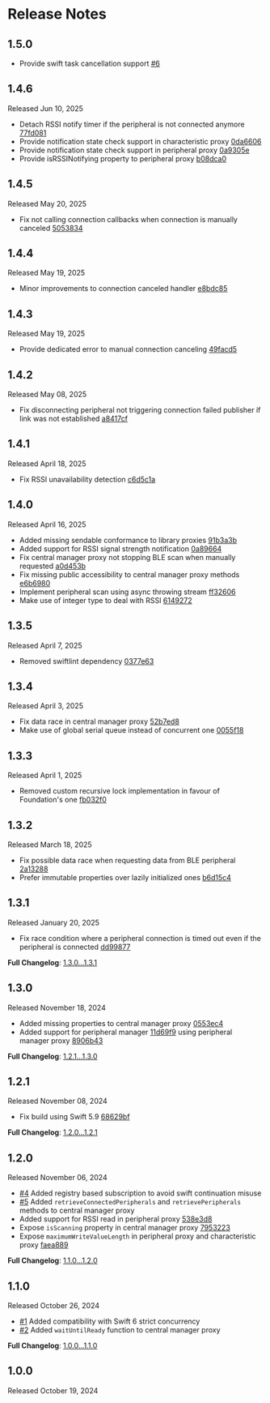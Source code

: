 Release Notes
=============

## 1.5.0

- Provide swift task cancellation support [#6](https://github.com/danielepantaleone/BlueConnect/pull/6)

## 1.4.6

Released Jun 10, 2025

- Detach RSSI notify timer if the peripheral is not connected anymore [77fd081](https://github.com/danielepantaleone/BlueConnect/commit/77fd08198f2d07b5a56bd9301e4159757343debb)
- Provide notification state check support in characteristic proxy [0da6606](https://github.com/danielepantaleone/BlueConnect/commit/0da6606502f44257f175f221d2eb3c3bb21bfb69)
- Provide notification state check support in peripheral proxy [0a9305e](https://github.com/danielepantaleone/BlueConnect/commit/0a9305e02782d7e5a2cb5e490b4f33a232c45518)
- Provide isRSSINotifying property to peripheral proxy [b08dca0](https://github.com/danielepantaleone/BlueConnect/commit/b08dca04ebb20c98a909901aba4b2db03b382329)

## 1.4.5

Released May 20, 2025

- Fix not calling connection callbacks when connection is manually canceled [5053834](https://github.com/danielepantaleone/BlueConnect/commit/5053834901dbcf43cc266387b417a5e9aaed1640)

## 1.4.4

Released May 19, 2025

- Minor improvements to connection canceled handler [e8bdc85](https://github.com/danielepantaleone/BlueConnect/commit/e8bdc85c21b5b8d2f987b50af5f415c27a200d4c)

## 1.4.3

Released May 19, 2025

- Provide dedicated error to manual connection canceling [49facd5](https://github.com/danielepantaleone/BlueConnect/commit/49facd5421910e06f8dd4c092edff6f978988fe3)

## 1.4.2

Released May 08, 2025

- Fix disconnecting peripheral not triggering connection failed publisher if link was not established [a8417cf](https://github.com/danielepantaleone/BlueConnect/commit/a8417cf94edfcca5669bb83edaf670270a1663d7)

## 1.4.1

Released April 18, 2025

- Fix RSSI unavailability detection [c6d5c1a](https://github.com/danielepantaleone/BlueConnect/commit/c6d5c1a490dcaf0bc3206f839983d904bbfb680d)

## 1.4.0

Released April 16, 2025

- Added missing sendable conformance to library proxies [91b3a3b](https://github.com/danielepantaleone/BlueConnect/commit/91b3a3b7df55469ff2b3c99e36f22446aa6cdd20)
- Added support for RSSI signal strength notification [0a89664](https://github.com/danielepantaleone/BlueConnect/commit/0a89664d3678123c6ecab5229e4822526fe6fa22)
- Fix central manager proxy not stopping BLE scan when manually requested [a0d453b](https://github.com/danielepantaleone/BlueConnect/commit/a0d453bdee2582a98d795c16e31019d5614fa5ac)
- Fix missing public accessibility to central manager proxy methods [e6b6980](https://github.com/danielepantaleone/BlueConnect/commit/e6b698072e51c7cc052819ba1c41db368a8ff22a)
- Implement peripheral scan using async throwing stream [ff32606](https://github.com/danielepantaleone/BlueConnect/commit/ff326066e50b1038061cb5e34a51eaee5cc214e6)
- Make use of integer type to deal with RSSI [6149272](https://github.com/danielepantaleone/BlueConnect/commit/6149272080b53ef5e2ea57aaa3b288b676511ebb)

## 1.3.5

Released April 7, 2025

- Removed swiftlint dependency [0377e63](https://github.com/danielepantaleone/BlueConnect/commit/0377e63009031384cc016398316d4aa4eb9d0238)

## 1.3.4

Released April 3, 2025

- Fix data race in central manager proxy [52b7ed8](https://github.com/danielepantaleone/BlueConnect/commit/52b7ed8242f9a4dfe1cb1027df1995688fd3003e)
- Make use of global serial queue instead of concurrent one [0055f18](https://github.com/danielepantaleone/BlueConnect/commit/0055f186a57a2b477306d5639e75eadc82368ba7)

## 1.3.3

Released April 1, 2025

- Removed custom recursive lock implementation in favour of Foundation's one [fb032f0](https://github.com/danielepantaleone/BlueConnect/commit/fb032f064187156e35264dd2ce27f8e49b38067a)

## 1.3.2

Released March 18, 2025

- Fix possible data race when requesting data from BLE peripheral [2a13288](https://github.com/danielepantaleone/BlueConnect/commit/2a132882be926171ca553e39153d00573ff58b3b)
- Prefer immutable properties over lazily initialized ones [b6d15c4](https://github.com/danielepantaleone/BlueConnect/commit/b6d15c4b41fec68f3f59e274811ee8a934a241f4)

## 1.3.1

Released January 20, 2025

- Fix race condition where a peripheral connection is timed out even if the peripheral is connected [dd99877](https://github.com/danielepantaleone/BlueConnect/commit/dd998773ac35d2716aafd7c0dac81feb272097b3)

**Full Changelog**: [1.3.0...1.3.1](https://github.com/danielepantaleone/BlueConnect/compare/1.3.0...1.3.1)

## 1.3.0

Released November 18, 2024

- Added missing properties to central manager proxy [0553ec4](https://github.com/danielepantaleone/BlueConnect/commit/0553ec455ab714567e690091ee3563e9a9fa3472)
- Added support for peripheral manager [11d69f9](https://github.com/danielepantaleone/BlueConnect/commit/11d69f9fa24c13918ac078bd55f472a09e8b6434) using peripheral manager proxy [8906b43](https://github.com/danielepantaleone/BlueConnect/commit/8906b4363af58c8d064b9f771610591c08b5ef71)

**Full Changelog**: [1.2.1...1.3.0](https://github.com/danielepantaleone/BlueConnect/compare/1.2.1...1.3.0)

## 1.2.1

Released November 08, 2024

- Fix build using Swift 5.9 [68629bf](https://github.com/danielepantaleone/BlueConnect/commit/68629bf9b1163d5d858d6e764fe8d613ab7abd80)

**Full Changelog**: [1.2.0...1.2.1](https://github.com/danielepantaleone/BlueConnect/compare/1.2.0...1.2.1)

## 1.2.0

Released November 06, 2024

- [#4](https://github.com/danielepantaleone/BlueConnect/pull/4) Added registry based subscription to avoid swift continuation misuse
- [#5](https://github.com/danielepantaleone/BlueConnect/pull/5) Added `retrieveConnectedPeripherals` and `retrievePeripherals` methods to central manager proxy
- Added support for RSSI read in peripheral proxy [538e3d8](https://github.com/danielepantaleone/BlueConnect/commit/538e3d81a835678c9b2a8aedb4e46e1c8f4599eb)
- Expose `isScanning` property in central manager proxy [7953223](https://github.com/danielepantaleone/BlueConnect/commit/795322376aea9159e0e29c234d04b57ae11f7133)
- Expose `maximumWriteValueLength` in peripheral proxy and characteristic proxy [faea889](https://github.com/danielepantaleone/BlueConnect/commit/faea889c64c90eda3077e8ffbdc61cb2dca39830)

**Full Changelog**: [1.1.0...1.2.0](https://github.com/danielepantaleone/BlueConnect/compare/1.1.0...1.2.0)

## 1.1.0

Released October 26, 2024

- [#1](https://github.com/danielepantaleone/BlueConnect/pull/1) Added compatibility with Swift 6 strict concurrency
- [#2](https://github.com/danielepantaleone/BlueConnect/pull/2) Added `waitUntilReady` function to central manager proxy

**Full Changelog**: [1.0.0...1.1.0](https://github.com/danielepantaleone/BlueConnect/compare/1.0.0...1.1.0)

## 1.0.0

Released October 19, 2024
